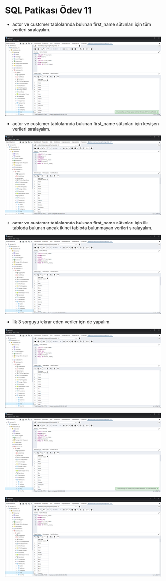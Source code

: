 # SQL Patikası Ödev 11

- actor ve customer tablolarında bulunan first_name sütunları için tüm verileri sıralayalım.

![1.Sorgu](https://github.com/Bersarks/patika.dev-Projects/blob/main/SQL/dvdrental_homework11/Images/1.Sorgu.png)

- actor ve customer tablolarında bulunan first_name sütunları için kesişen verileri sıralayalım.

![2.Sorgu](https://github.com/Bersarks/patika.dev-Projects/blob/main/SQL/dvdrental_homework11/Images/2.Sorgu.png)

- actor ve customer tablolarında bulunan first_name sütunları için ilk tabloda bulunan ancak ikinci tabloda bulunmayan verileri sıralayalım.

![3.Sorgu](https://github.com/Bersarks/patika.dev-Projects/blob/main/SQL/dvdrental_homework11/Images/3.Sorgu.png)

- İlk 3 sorguyu tekrar eden veriler için de yapalım.

![4_1.Sorgu](https://github.com/Bersarks/patika.dev-Projects/blob/main/SQL/dvdrental_homework11/Images/41.Sorgu.png)

![4_2.Sorgu](https://github.com/Bersarks/patika.dev-Projects/blob/main/SQL/dvdrental_homework11/Images/42.Sorgu.png)

![4_3.Sorgu](https://github.com/Bersarks/patika.dev-Projects/blob/main/SQL/dvdrental_homework11/Images/43.Sorgu.png)
